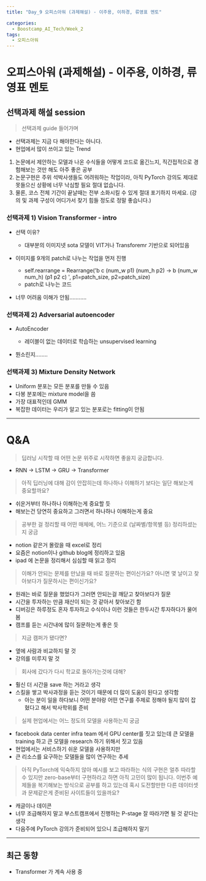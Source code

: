 ```yaml
---
title: "Day_9 오피스아워 (과제해설) - 이주용, 이하경, 류영표 멘토"

categories:
  - Boostcamp_AI_Tech/Week_2
tags:
  - 오피스아워
---
```


# 오피스아워 (과제해설) - 이주용, 이하경, 류영표 멘토

## 선택과제 해설 session

> 선택과제 guide 들어가며

- 선택과제는 지금 다 해야한다는 아니다.
- 현업에서 많이 쓰이고 있는 Trend

1. 논문에서 제안하는 모델과 나온 수식들을 어떻게 코드로 옮긴느지, 직간접적으로 경험해보는 것만 해도 아주 좋은 공부
2. 논문구현은 주위 석박사생들도 어려워하는 작업이라, 아직 PyTorch 강의도 제대로 못들으신 상황에 너무 낙심할 필요 절대 없습니다.
3. 물론, 코스 전체 기간이 끝날때는 전부 소화시킬 수 있게 절대 포기하지 마세요.
(강의 및 과제 구성이 어디가서 찾기 힘들 정도로 정말 좋습니다.)

### 선택과제 1) Vision Transformer - intro

- 선택 이유?
  - 대부분의 이미지넷 sota 모델이 VIT거나 Transforemr 기반으로 되어있음

- 이미지를 9개의 patch로 나누는 작업을 먼저 진행
  - self.rearrange = Rearrange('b c (num_w p1) (num_h p2) -> b (num_w num_h) (p1 p2 c) ', p1=patch_size, p2=patch_size)
  - patch로 나누는 코드

- 너무 어려움 이해가 안됨...........

### 선택과제 2) Adversarial autoencoder

- AutoEncoder
  - 레이블이 없는 데이터로 학습하는 unsupervised learning

- 뭔소린지........

### 선택과제 3) Mixture Density Network

- Uniform 분포는 모든 분포를 만들 수 있음
- 다봉 분포에는 mixture model을 씀
- 가장 대표적인데 GMM
- 복잡한 데이터는 우리가 알고 있는 분포로는 fitting이 안됨

---
# Q&A

> 딥러닝 시작할 때 어떤 논문 위주로 시작하면 좋을지 궁금합니다.

- RNN -> LSTM -> GRU -> Transformer

> 아직 딥러닝에 대해 감이 안잡히는데 하나하나 이해하기 보다는 일단 해보는게 중요할까요?

- 쉬운거부터 하나하나 이해하는게 중요할 듯
- 해보는건 당연히 중요하고 그러면서 하나하나 이해하는게 중요

> 공부한 걸 정리할 때 어떤 매체에, 어느 기준으로 (날짜별/항목별 등) 정리하셨는지 궁금

- notion 같은거 몰랐을 때 excel로 정리
- 요즘은 notion이나 github blog에 정리하고 있음
- ipad 에 논문을 정리해서 심심할 때 읽고 정리

> 이해가 안되는 문제를 만났을 때 바로 질문하는 편이신가요? 아니면 몇 날이고 찾아보다가 질문하시는 편이신가요?

- 원래는 바로 질문을 했었다가 그러면 안되는걸 깨닫고 찾아보다가 질문
- 시간을 투자하는 만큼 재산이 되는 것 같아서 찾아보긴 함
- 디버깅은 하루정도 혼자 투자하고 수식이나 이런 것들은 한두시간 투자하다가 물어봄
- 캠프를 듣는 시간내에 많이 질문하는게 좋은 듯

> 지금 캠퍼가 됐다면?

- 옆에 사람과 비교하지 말 것
- 강의를 미루지 말 것

> 회사에 갔다가 다시 학교로 돌아가는것에 대해?

- 훨신 더 시간을 save 하는 거라고 생각
- 스킬을 쌓고 박사과정을 듣는 것이기 때문에 더 많이 도움이 된다고 생각함
  - 아는 분이 일을 하다보니 어떤 분야랑 어떤 연구를 주제로 정해야 될지 많이 잡혔다고 해서 박사학위를 준비

> 실제 현업에서는 어느 정도의 모델을 사용하는지 궁금

- facebook data center infra team 에서 GPU center를 짓고 있는데 큰 모델을 training 하고 큰 모델을 research 하기 위해서 짓고 있음
- 현업에서는 서비스하기 쉬운 모델을 사용하지만 
- 큰 리소스를 요구하는 모델들을 많이 연구하는 추세

> 아직 PyTorch에 익숙하지 않아 예시를 보고 따라하는 식의 구현은 얼추 따라할 수 있지만 zero-base부터 구현하라고 하면 아직 고민이 많이 됩니다. 이번주 예제들을 복기해보는 방식으로 공부를 하고 있는데 혹시 도전할만한 다른 데이터셋과 문제같은게 준비된 사이트들이 있을까요?

- 캐글이나 데이콘
- 너무 조급해하지 말고 부스트캠프에서 진행하는 P-stage 잘 따라가면 될 것 같다는 생각
- 다음주에 PyTorch 강의가 준비되어 있으니 조급해하지 말기

---
## 최근 동향

- Transformer 가 계속 사용 중





